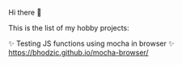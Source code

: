 Hi there 👋

This is the list of my hobby projects:

✨ Testing JS functions using mocha in browser ✨  
https://bhodzic.github.io/mocha-browser/

